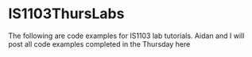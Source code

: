 IS1103ThursLabs
===============

The following are code examples for IS1103 lab tutorials. Aidan and I will post all code examples completed in the Thursday here
